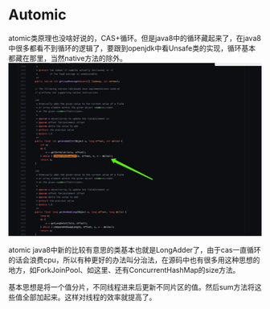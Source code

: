 # Automic

atomic类原理也没啥好说的，CAS+循环。但是java8中的循环藏起来了，在java8中很多都看不到循环的逻辑了，要跟到openjdk中看Unsafe类的实现，循环基本都藏在那里，当然native方法的除外。
![image.png](/images/atomic1.png)


atomic java8中新的比较有意思的类基本也就是LongAdder了，由于cas一直循环的话会浪费cpu，所以有种更好的办法叫分治法，在源码中也有很多用这种思想的地方，如ForkJoinPool、如这里、还有ConcurrentHashMap的size方法。

基本思想是将一个值分片，不同线程进来后更新不同片区的值。然后sum方法将这些值全部加起来。这样对线程的效率就提高了。
